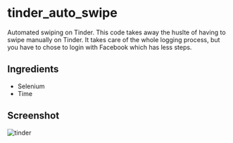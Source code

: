 # tinder_auto_swipe
Automated swiping on Tinder.
This code takes away the huslte of having to swipe manually on Tinder.
It takes care of the whole logging process, but you have to chose to login with Facebook which has less
steps.

## Ingredients
* Selenium
* Time

## Screenshot
![tinder](https://user-images.githubusercontent.com/64991182/123525233-88eb4500-d6a5-11eb-9de9-f784a04680ef.jpeg)

